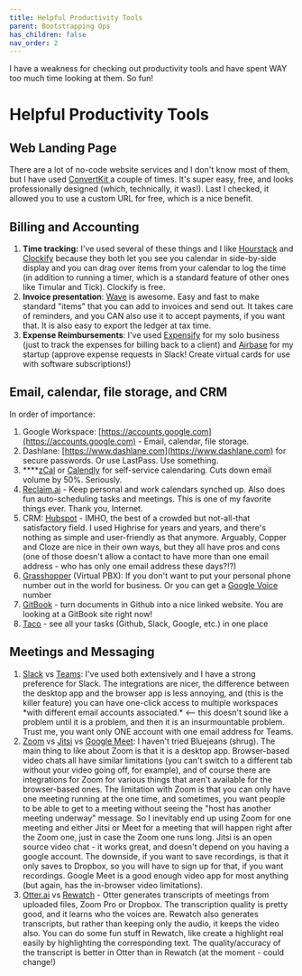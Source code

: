 ```yaml
---
title: Helpful Productivity Tools
parent: Bootstrapping Ops
has_children: false
nav_order: 2
---
```

  I have a weakness for checking out productivity tools and have spent WAY too
  much time looking at them. So fun!

# Helpful Productivity Tools

## Web Landing Page

There are a lot of no-code website services and I don't know most of them, but I have used [ConvertKit ](https://convertkit.com/features/landing-pages)a couple of times. It's super easy, free, and looks professionally designed (which, technically, it was!). Last I checked, it allowed you to use a custom URL for free, which is a nice benefit.

## Billing and Accounting

1. **Time tracking:** I've used several of these things and I like [Hourstack](https://hourstack.com) and [Clockify](https://clockify.com) because they both let you see you calendar in side-by-side display and you can drag over items from your calendar to log the time (in addition to running a timer, which is a standard feature of other ones like Timular and Tick). Clockify is free.
2. **Invoice presentation**: [Wave](https://www.waveapps.com) is awesome. Easy and fast to make standard "items" that you can add to invoices and send out. It takes care of reminders, and you CAN also use it to accept payments, if you want that. It is also easy to export the ledger at tax time.
3. **Expense Reimbursements**: I've used [Expensify](https://www.expensify.com) for my solo business (just to track the expenses for billing back to a client) and [Airbase](https://www.airbase.com) for my startup (approve expense requests in Slack! Create virtual cards for use with software subscriptions!)

## Email, calendar, file storage, and CRM

In order of importance:

1. Google Workspace: [https://accounts.google.com](https://accounts.google.com) - Email, calendar, file storage.
2. Dashlane: [https://www.dashlane.com](https://www.dashlane.com) for secure passwords. Or use LastPass. Use something.
3. ****[zCal](https://zcal.co) or [Calendly](http://calendly.com) for self-service calendaring. Cuts down email volume by 50%. Seriously.
4. [Reclaim.ai](https://reclaim.ai) - Keep personal and work calendars synched up. Also does fun auto-scheduling tasks and meetings. This is one of my favorite things ever. Thank you, Internet.
5. CRM: [Hubspot](https://app.hubspot.com) - IMHO, the best of a crowded but not-all-that satisfactory field. I used Highrise for years and years, and there's nothing as simple and user-friendly as that anymore. Arguably, Copper and Cloze are nice in their own ways, but they all have pros and cons (one of those doesn't allow a contact to have more than one email address - who has only one email address these days?!?)
6. [Grasshopper](https://grasshopper.com) (Virtual PBX): If you don't want to put your personal phone number out in the world for business. Or you can get a [Google Voice](https://voice.google.com/u/0/about) number
7. [GitBook](https://gitbook.com) - turn documents in Github into a nice linked website. You are looking at a GitBook site right now!
8. [Taco](https://tacoapp.com) - see all your tasks (Github, Slack, Google, etc.) in one place

## Meetings and Messaging

1. [Slack](https://slack.com) vs [Teams](https://www.microsoft.com/en-us/microsoft-teams/log-in): I've used both extensively and I have a strong preference for Slack. The integrations are nicer, the difference between the desktop app and the browser app is less annoying, and (this is the killer feature) you can have one-click access to multiple workspaces \*with different email accounts associated.\* <-- this doesn't sound like a problem until it is a problem, and then it is an insurmountable problem. Trust me, you want only ONE account with one email address for Teams.
2. [Zoom](https://zoom.us) vs [Jitsi](https://jitsi.org) vs [Google Meet](https://meet.google.com): I haven't tried Bluejeans (shrug). The main thing to like about Zoom is that it is a desktop app. Browser-based video chats all have similar limitations (you can't switch to a different tab without your video going off, for example), and of course there are integrations for Zoom for various things that aren't available for the browser-based ones. The limitation with Zoom is that you can only have one meeting running at the one time, and sometimes, you want people to be able to get to a meeting without seeing the "host has another meeting underway" message. So I inevitably end up using Zoom for one meeting and either Jitsi or Meet for a meeting that will happen right after the Zoom one, just in case the Zoom one runs long. Jitsi is an open source video chat - it works great, and doesn't depend on you having a google account. The downside, if you want to save recordings, is that it only saves to Dropbox, so you will have to sign up for that, if you want recordings. Google Meet is a good enough video app for most anything (but again, has the in-browser video limitations).
3. [Otter.ai](https://otter.ai) vs [Rewatch](https://rewatch.com) - Otter generates transcripts of meetings from uploaded files, Zoom Pro or Dropbox. The transcription quality is pretty good, and it learns who the voices are. Rewatch also generates transcripts, but rather than keeping only the audio, it keeps the video also. You can do some fun stuff in Rewatch, like create a highlight real easily by highlighting the corresponding text. The quality/accuracy of the transcript is better in Otter than in Rewatch (at the moment - could change!)
